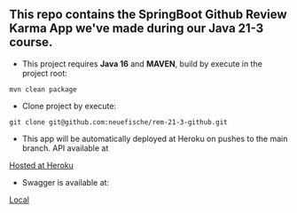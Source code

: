 ## This repo contains the SpringBoot Github Review Karma App we've made during our Java 21-3 course.

* This project requires __Java 16__ and __MAVEN__, build by execute in the project root:

`mvn clean package`

* Clone project by execute:

`git clone git@github.com:neuefische/rem-21-3-github.git`

* This app will be automatically deployed at Heroku on pushes to the main branch. API available at

[Hosted at Heroku](https://rem-21-3-github.herokuapp.com/api/rem213)

* Swagger is available at:

[Local](http://localhost:8080/api/rem213/swagger-ui/)
